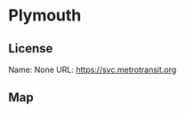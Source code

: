 # Plymouth
    
## License

Name: None
URL: https://svc.metrotransit.org

## Map

<WorldMap topic="stefan/public-transport/Plymouth/vehicle_positions/#" />
